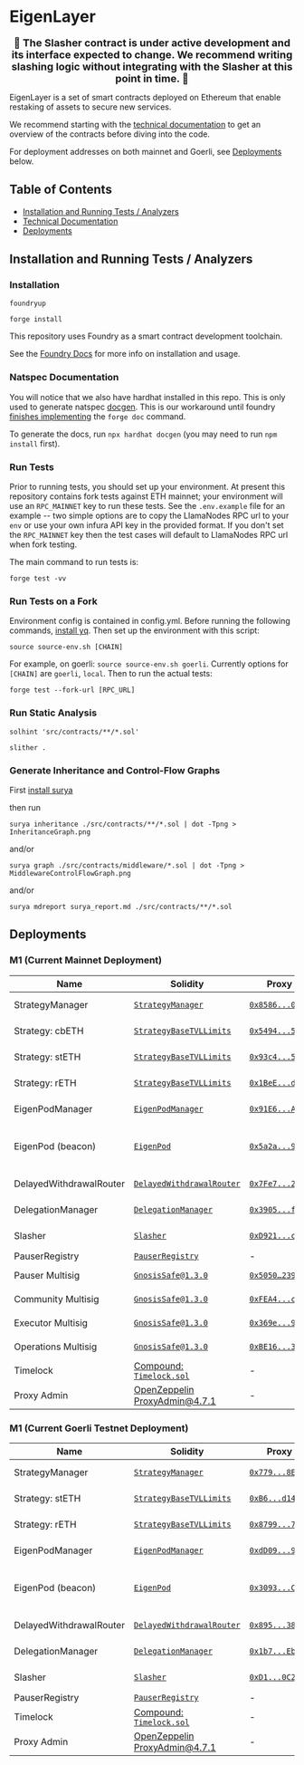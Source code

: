 <a name="introduction"/></a>

# EigenLayer
<p align="center"><b><font size="+1">
🚧 The Slasher contract is under active development and its interface expected to change. We recommend writing slashing logic without integrating with the Slasher at this point in time. 🚧
</font></b><p>

EigenLayer is a set of smart contracts deployed on Ethereum that enable restaking of assets to secure new services.

We recommend starting with the [technical documentation](docs/README.md) to get an overview of the contracts before diving into the code. 

For deployment addresses on both mainnet and Goerli, see [Deployments](#deployments) below.

## Table of Contents  

* [Installation and Running Tests / Analyzers](#installation-and-running-tests--analyzers)
* [Technical Documentation](docs/README.md)
* [Deployments](#deployments)

<a name="installation"/></a>
## Installation and Running Tests / Analyzers

### Installation

```
foundryup

forge install
```

This repository uses Foundry as a smart contract development toolchain.

See the [Foundry Docs](https://book.getfoundry.sh/) for more info on installation and usage.

### Natspec Documentation

You will notice that we also have hardhat installed in this repo. This is only used to generate natspec [docgen](https://github.com/OpenZeppelin/solidity-docgen). This is our workaround until foundry [finishes implementing](https://github.com/foundry-rs/foundry/issues/1675) the `forge doc` command.

To generate the docs, run `npx hardhat docgen` (you may need to run `npm install` first).

### Run Tests

Prior to running tests, you should set up your environment. At present this repository contains fork tests against ETH mainnet; your environment will use an `RPC_MAINNET` key to run these tests. See the `.env.example` file for an example -- two simple options are to  copy the LlamaNodes RPC url to your `env` or use your own infura API key in the provided format. If you don't set the `RPC_MAINNET` key then the test cases will default to LlamaNodes RPC url when fork testing.

The main command to run tests is:

`forge test -vv`

### Run Tests on a Fork

Environment config is contained in config.yml. Before running the following commands, [install yq](https://mikefarah.gitbook.io/yq/v/v3.x/). Then set up the environment with this script:

`source source-env.sh [CHAIN]`

For example, on goerli: `source source-env.sh goerli`.  Currently options for `[CHAIN]` are `goerli`, `local`.  Then to run the actual tests:

`forge test --fork-url [RPC_URL]`

### Run Static Analysis

`solhint 'src/contracts/**/*.sol'`

`slither .`

### Generate Inheritance and Control-Flow Graphs

First [install surya](https://github.com/ConsenSys/surya/)

then run

`surya inheritance ./src/contracts/**/*.sol | dot -Tpng > InheritanceGraph.png`

and/or

`surya graph ./src/contracts/middleware/*.sol | dot -Tpng > MiddlewareControlFlowGraph.png`

and/or

`surya mdreport surya_report.md ./src/contracts/**/*.sol`

## Deployments

### M1 (Current Mainnet Deployment)

| Name | Solidity | Proxy | Implementation | Notes |
| -------- | -------- | -------- | -------- | -------- | 
| StrategyManager | [`StrategyManager`](https://github.com/Layr-Labs/eigenlayer-contracts/blob/0139d6213927c0a7812578899ddd3dda58051928/src/contracts/core/StrategyManager.sol) | [`0x8586...075A`](https://etherscan.io/address/0x858646372CC42E1A627fcE94aa7A7033e7CF075A) | [`0x5d25...42Fb`](https://etherscan.io/address/0x5d25EEf8CfEdaA47d31fE2346726dE1c21e342Fb) | Proxy: [OpenZeppelin TUP@4.7.1](https://github.com/OpenZeppelin/openzeppelin-contracts/blob/v4.7.1/contracts/proxy/transparent/TransparentUpgradeableProxy.sol) |
| Strategy: cbETH | [`StrategyBaseTVLLimits`](https://github.com/Layr-Labs/eigenlayer-contracts/blob/0139d6213927c0a7812578899ddd3dda58051928/src/contracts/strategies/StrategyBaseTVLLimits.sol) | [`0x5494...56bc`](https://etherscan.io/address/0x54945180dB7943c0ed0FEE7EdaB2Bd24620256bc) | [`0xdfdA...46d3`](https://etherscan.io/address/0xdfdA04f980bE6A64E3607c95Ca26012Ab9aA46d3) | Proxy: [OpenZeppelin TUP@4.7.1](https://github.com/OpenZeppelin/openzeppelin-contracts/blob/v4.7.1/contracts/proxy/transparent/TransparentUpgradeableProxy.sol) |
| Strategy: stETH | [`StrategyBaseTVLLimits`](https://github.com/Layr-Labs/eigenlayer-contracts/blob/0139d6213927c0a7812578899ddd3dda58051928/src/contracts/strategies/StrategyBaseTVLLimits.sol) | [`0x93c4...564D`](https://etherscan.io/address/0x93c4b944D05dfe6df7645A86cd2206016c51564D) | [`0xdfdA...46d3`](https://etherscan.io/address/0xdfdA04f980bE6A64E3607c95Ca26012Ab9aA46d3) | Proxy: [OpenZeppelin TUP@4.7.1](https://github.com/OpenZeppelin/openzeppelin-contracts/blob/v4.7.1/contracts/proxy/transparent/TransparentUpgradeableProxy.sol) |
| Strategy: rETH | [`StrategyBaseTVLLimits`](https://github.com/Layr-Labs/eigenlayer-contracts/blob/0139d6213927c0a7812578899ddd3dda58051928/src/contracts/strategies/StrategyBaseTVLLimits.sol) | [`0x1BeE...dCD2`](https://etherscan.io/address/0x1BeE69b7dFFfA4E2d53C2a2Df135C388AD25dCD2) | [`0xdfdA...46d3`](https://etherscan.io/address/0xdfdA04f980bE6A64E3607c95Ca26012Ab9aA46d3) | Proxy: [OpenZeppelin TUP@4.7.1](https://github.com/OpenZeppelin/openzeppelin-contracts/blob/v4.7.1/contracts/proxy/transparent/TransparentUpgradeableProxy.sol) |
| EigenPodManager | [`EigenPodManager`](https://github.com/Layr-Labs/eigenlayer-contracts/blob/0139d6213927c0a7812578899ddd3dda58051928/src/contracts/pods/EigenPodManager.sol) | [`0x91E6...A338`](https://etherscan.io/address/0x91E677b07F7AF907ec9a428aafA9fc14a0d3A338) | [`0xEB86...e111`](https://etherscan.io/address/0xEB86a5c40FdE917E6feC440aBbCDc80E3862e111) | Proxy: [OpenZeppelin TUP@4.7.1](https://github.com/OpenZeppelin/openzeppelin-contracts/blob/v4.7.1/contracts/proxy/transparent/TransparentUpgradeableProxy.sol) |
| EigenPod (beacon) | [`EigenPod`](https://github.com/Layr-Labs/eigenlayer-contracts/blob/0139d6213927c0a7812578899ddd3dda58051928/src/contracts/pods/EigenPod.sol) | [`0x5a2a...9073`](https://etherscan.io/address/0x5a2a4F2F3C18f09179B6703e63D9eDD165909073) | [`0x5c86...9dA7`](https://etherscan.io/address/0x5c86e9609fbBc1B754D0FD5a4963Fdf0F5b99dA7) | - Beacon: [OpenZeppelin BeaconProxy@4.7.1](https://github.com/OpenZeppelin/openzeppelin-contracts/blob/v4.7.1/contracts/proxy/beacon/BeaconProxy.sol) <br />- Deployed pods use [UpgradableBeacon@4.7.1](https://github.com/OpenZeppelin/openzeppelin-contracts/blob/v4.7.1/contracts/proxy/beacon/UpgradeableBeacon.sol) |
| DelayedWithdrawalRouter | [`DelayedWithdrawalRouter`](https://github.com/Layr-Labs/eigenlayer-contracts/blob/0139d6213927c0a7812578899ddd3dda58051928/src/contracts/pods/DelayedWithdrawalRouter.sol) | [`0x7Fe7...23D8`](https://etherscan.io/address/0x7Fe7E9CC0F274d2435AD5d56D5fa73E47F6A23D8) | [`0x44Bc...E2AF`](https://etherscan.io/address/0x44Bcb0E01CD0C5060D4Bb1A07b42580EF983E2AF) | Proxy: [OpenZeppelin TUP@4.7.1](https://github.com/OpenZeppelin/openzeppelin-contracts/blob/v4.7.1/contracts/proxy/transparent/TransparentUpgradeableProxy.sol) |
| DelegationManager | [`DelegationManager`](https://github.com/Layr-Labs/eigenlayer-contracts/blob/0139d6213927c0a7812578899ddd3dda58051928/src/contracts/core/DelegationManager.sol) | [`0x3905...f37A`](https://etherscan.io/address/0x39053D51B77DC0d36036Fc1fCc8Cb819df8Ef37A) | [`0xf97E...75e4`](https://etherscan.io/address/0xf97E97649Da958d290e84E6D571c32F4b7F475e4) | Proxy: [OpenZeppelin TUP@4.7.1](https://github.com/OpenZeppelin/openzeppelin-contracts/blob/v4.7.1/contracts/proxy/transparent/TransparentUpgradeableProxy.sol) |
| Slasher | [`Slasher`](https://github.com/Layr-Labs/eigenlayer-contracts/blob/0139d6213927c0a7812578899ddd3dda58051928/src/contracts/core/Slasher.sol) | [`0xD921...c3Cd`](https://etherscan.io/address/0xD92145c07f8Ed1D392c1B88017934E301CC1c3Cd) | [`0xef31...d6d8`](https://etherscan.io/address/0xef31c292801f24f16479DD83197F1E6AeBb8d6d8) | Proxy: [OpenZeppelin TUP@4.7.1](https://github.com/OpenZeppelin/openzeppelin-contracts/blob/v4.7.1/contracts/proxy/transparent/TransparentUpgradeableProxy.sol) |
| PauserRegistry | [`PauserRegistry`](https://github.com/Layr-Labs/eigenlayer-contracts/blob/0139d6213927c0a7812578899ddd3dda58051928/src/contracts/permissions/PauserRegistry.sol) | - | [`0x0c43...7060`](https://etherscan.io/address/0x0c431C66F4dE941d089625E5B423D00707977060) | |
| Pauser Multisig | [`GnosisSafe@1.3.0`](https://github.com/safe-global/safe-contracts/blob/v1.3.0/contracts/GnosisSafe.sol) | [`0x5050…2390`](https://etherscan.io/address/0x5050389572f2d220ad927CcbeA0D406831012390) | [`0xd9db...9552`](https://etherscan.io/address/0xd9db270c1b5e3bd161e8c8503c55ceabee709552) | Proxy: [`GnosisSafeProxy@1.3.0`](https://github.com/safe-global/safe-contracts/blob/v1.3.0/contracts/proxies/GnosisSafeProxy.sol) |
| Community Multisig | [`GnosisSafe@1.3.0`](https://github.com/safe-global/safe-contracts/blob/v1.3.0/contracts/GnosisSafe.sol) | [`0xFEA4...c598`](https://etherscan.io/address/0xFEA47018D632A77bA579846c840d5706705Dc598) | [`0xd9db...9552`](https://etherscan.io/address/0xd9db270c1b5e3bd161e8c8503c55ceabee709552) | Proxy: [`GnosisSafeProxy@1.3.0`](https://github.com/safe-global/safe-contracts/blob/v1.3.0/contracts/proxies/GnosisSafeProxy.sol) |
| Executor Multisig | [`GnosisSafe@1.3.0`](https://github.com/safe-global/safe-contracts/blob/v1.3.0/contracts/GnosisSafe.sol) | [`0x369e...9111`](https://etherscan.io/address/0x369e6F597e22EaB55fFb173C6d9cD234BD699111) | [`0xd9db...9552`](https://etherscan.io/address/0xd9db270c1b5e3bd161e8c8503c55ceabee709552) | Proxy: [`GnosisSafeProxy@1.3.0`](https://github.com/safe-global/safe-contracts/blob/v1.3.0/contracts/proxies/GnosisSafeProxy.sol) |
| Operations Multisig | [`GnosisSafe@1.3.0`](https://github.com/safe-global/safe-contracts/blob/v1.3.0/contracts/GnosisSafe.sol) | [`0xBE16...3e90`](https://etherscan.io/address/0xBE1685C81aA44FF9FB319dD389addd9374383e90) | [`0xd9db...9552`](https://etherscan.io/address/0xd9db270c1b5e3bd161e8c8503c55ceabee709552) | Proxy: [`GnosisSafeProxy@1.3.0`](https://github.com/safe-global/safe-contracts/blob/v1.3.0/contracts/proxies/GnosisSafeProxy.sol) |
| Timelock | [Compound: `Timelock.sol`](https://github.com/compound-finance/compound-protocol/blob/a3214f67b73310d547e00fc578e8355911c9d376/contracts/Timelock.sol) | - | [`0xA6Db...0EAF`](https://etherscan.io/address/0xA6Db1A8C5a981d1536266D2a393c5F8dDb210EAF) | |
| Proxy Admin | [OpenZeppelin ProxyAdmin@4.7.1](https://github.com/OpenZeppelin/openzeppelin-contracts/blob/v4.7.1/contracts/proxy/transparent/ProxyAdmin.sol) | - | [`0x8b95...2444`](https://etherscan.io/address/0x8b9566AdA63B64d1E1dcF1418b43fd1433b72444) | |



### M1 (Current Goerli Testnet Deployment)

| Name | Solidity | Proxy | Implementation | Notes |
| -------- | -------- | -------- | -------- | -------- | 
| StrategyManager | [`StrategyManager`](https://github.com/Layr-Labs/eigenlayer-contracts/blob/0139d6213927c0a7812578899ddd3dda58051928/src/contracts/core/StrategyManager.sol) | [`0x779...8E907`](https://goerli.etherscan.io/address/0x779d1b5315df083e3F9E94cB495983500bA8E907) | [`0x8676...0055`](https://goerli.etherscan.io/address/0x8676bb5f792ED407a237234Fe422aC6ed3540055) | Proxy: [OpenZeppelin TUP@4.7.1](https://github.com/OpenZeppelin/openzeppelin-contracts/blob/v4.7.1/contracts/proxy/transparent/TransparentUpgradeableProxy.sol) |
| Strategy: stETH | [`StrategyBaseTVLLimits`](https://github.com/Layr-Labs/eigenlayer-contracts/blob/0139d6213927c0a7812578899ddd3dda58051928/src/contracts/strategies/StrategyBaseTVLLimits.sol) | [`0xB6...d14da`](https://goerli.etherscan.io/address/0xb613e78e2068d7489bb66419fb1cfa11275d14da) | [`0x81E9...F8ebA`](https://goerli.etherscan.io/address/0x81E94e16949AC397d508B5C2557a272faD2F8ebA) | Proxy: [OpenZeppelin TUP@4.7.1](https://github.com/OpenZeppelin/openzeppelin-contracts/blob/v4.7.1/contracts/proxy/transparent/TransparentUpgradeableProxy.sol) |
| Strategy: rETH | [`StrategyBaseTVLLimits`](https://github.com/Layr-Labs/eigenlayer-contracts/blob/0139d6213927c0a7812578899ddd3dda58051928/src/contracts/strategies/StrategyBaseTVLLimits.sol) | [`0x8799...70b5`](https://goerli.etherscan.io/address/0x879944A8cB437a5f8061361f82A6d4EED59070b5) | [`0x81E9...F8ebA`](https://goerli.etherscan.io/address/0x81E94e16949AC397d508B5C2557a272faD2F8ebA) | Proxy: [OpenZeppelin TUP@4.7.1](https://github.com/OpenZeppelin/openzeppelin-contracts/blob/v4.7.1/contracts/proxy/transparent/TransparentUpgradeableProxy.sol) |
| EigenPodManager | [`EigenPodManager`](https://github.com/Layr-Labs/eigenlayer-contracts/blob/0139d6213927c0a7812578899ddd3dda58051928/src/contracts/pods/EigenPodManager.sol) | [`0xdD09...901b`](https://goerli.etherscan.io/address/0xa286b84C96aF280a49Fe1F40B9627C2A2827df41) | [`0x8563...582`](https://goerli.etherscan.io/address/0xdD09d95bD25299EDBF4f33d76F84dBc77b0B901b) | Proxy: [OpenZeppelin TUP@4.7.1](https://github.com/OpenZeppelin/openzeppelin-contracts/blob/v4.7.1/contracts/proxy/transparent/TransparentUpgradeableProxy.sol) |
| EigenPod (beacon) | [`EigenPod`](https://github.com/Layr-Labs/eigenlayer-contracts/blob/0139d6213927c0a7812578899ddd3dda58051928/src/contracts/pods/EigenPod.sol) | [`0x3093...C9a5`](https://goerli.etherscan.io/address/0x3093F3B560352F896F0e9567019902C9Aff8C9a5) | [`0x86bf...6CcA`](https://goerli.etherscan.io/address/0x86bf376E0C0c9c6D332E13422f35Aca75C106CcA) | - Beacon: [OpenZeppelin BeaconProxy@4.7.1](https://github.com/OpenZeppelin/openzeppelin-contracts/blob/v4.7.1/contracts/proxy/beacon/BeaconProxy.sol) <br />- Deployed pods use [UpgradableBeacon@4.7.1](https://github.com/OpenZeppelin/openzeppelin-contracts/blob/v4.7.1/contracts/proxy/beacon/UpgradeableBeacon.sol) |
| DelayedWithdrawalRouter | [`DelayedWithdrawalRouter`](https://github.com/Layr-Labs/eigenlayer-contracts/blob/0139d6213927c0a7812578899ddd3dda58051928/src/contracts/pods/DelayedWithdrawalRouter.sol) | [`0x895...388f`](https://goerli.etherscan.io/address/0x89581561f1F98584F88b0d57c2180fb89225388f) | [`0x607...7fe`](https://goerli.etherscan.io/address/0x60700ade3Bf48C437a5D01b6Da8d7483cffa27fe) | Proxy: [OpenZeppelin TUP@4.7.1](https://github.com/OpenZeppelin/openzeppelin-contracts/blob/v4.7.1/contracts/proxy/transparent/TransparentUpgradeableProxy.sol) |
| DelegationManager | [`DelegationManager`](https://github.com/Layr-Labs/eigenlayer-contracts/blob/0139d6213927c0a7812578899ddd3dda58051928/src/contracts/core/DelegationManager.sol) | [`0x1b7...Eb0a8`](https://goerli.etherscan.io/address/0x1b7b8F6b258f95Cf9596EabB9aa18B62940Eb0a8) | [`0x9b79...A99d`](https://goerli.etherscan.io/address/0x9b7980a32ceCe2Aa936DD2E43AF74af62581A99d) | Proxy: [OpenZeppelin TUP@4.7.1](https://github.com/OpenZeppelin/openzeppelin-contracts/blob/v4.7.1/contracts/proxy/transparent/TransparentUpgradeableProxy.sol) |
| Slasher | [`Slasher`](https://github.com/Layr-Labs/eigenlayer-contracts/blob/0139d6213927c0a7812578899ddd3dda58051928/src/contracts/core/Slasher.sol) | [`0xD1...0C22`](https://goerli.etherscan.io/address/0xD11d60b669Ecf7bE10329726043B3ac07B380C22) | [`0x3865...8Be6`](https://goerli.etherscan.io/address/0x3865B5F5297f86c5295c7f818BAD1fA5286b8Be6) | Proxy: [OpenZeppelin TUP@4.7.1](https://github.com/OpenZeppelin/openzeppelin-contracts/blob/v4.7.1/contracts/proxy/transparent/TransparentUpgradeableProxy.sol) |
| PauserRegistry | [`PauserRegistry`](https://github.com/Layr-Labs/eigenlayer-contracts/blob/0139d6213927c0a7812578899ddd3dda58051928/src/contracts/permissions/PauserRegistry.sol) | - | [`0x81E9...F8ebA`](https://goerli.etherscan.io/address/0x81E94e16949AC397d508B5C2557a272faD2F8ebA) | |
| Timelock | [Compound: `Timelock.sol`](https://github.com/compound-finance/compound-protocol/blob/a3214f67b73310d547e00fc578e8355911c9d376/contracts/Timelock.sol) | - | [`0xa7e7...796e`](https://goerli.etherscan.io/address/0xa7e72a0564ebf25fa082fc27020225edeaf1796e) | |
| Proxy Admin | [OpenZeppelin ProxyAdmin@4.7.1](https://github.com/OpenZeppelin/openzeppelin-contracts/blob/v4.7.1/contracts/proxy/transparent/ProxyAdmin.sol) | - | [`0x28ce...02e2`](https://goerli.etherscan.io/address/0x28ceac2ff82B2E00166e46636e2A4818C29902e2) | |

